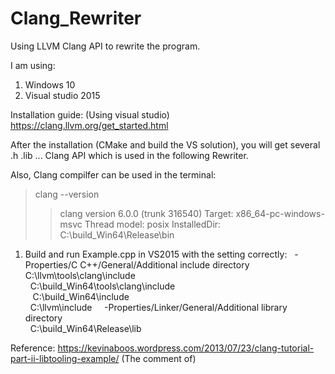 # Clang_Rewriter
Using LLVM Clang API to rewrite the program.

I am using:
1. Windows 10
2. Visual studio 2015

Installation guide: (Using visual studio)
https://clang.llvm.org/get_started.html

After the installation (CMake and build the VS solution), you will get several .h .lib ... Clang API
which is used in the following Rewriter.

Also, Clang compilfer can be used in the terminal:
>clang --version
>>clang version 6.0.0 (trunk 316540)
>>Target: x86_64-pc-windows-msvc
>>Thread model: posix
>>InstalledDir: C:\build_Win64\Release\bin




1. Build and run Example.cpp in VS2015 with the setting correctly:   
-Properties/C C++/General/Additional include directory  
    C:\llvm\tools\clang\include  
    C:\build_Win64\tools\clang\include  
    C:\build_Win64\include  
    C:\llvm\include 
    
-Properties/Linker/General/Additional library directory  
    C:\build_Win64\Release\lib


Reference:
https://kevinaboos.wordpress.com/2013/07/23/clang-tutorial-part-ii-libtooling-example/
(The comment of)
